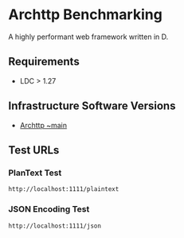 # Archttp Benchmarking
A highly performant web framework written in D.

## Requirements
* LDC > 1.27

## Infrastructure Software Versions
* [Archttp ~main](https://github.com/kerisy/archttp)

## Test URLs

### PlanText Test

    http://localhost:1111/plaintext

### JSON Encoding Test

    http://localhost:1111/json
